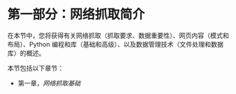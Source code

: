 # 第一部分：网络抓取简介

在本节中，您将获得有关网络抓取（抓取要求、数据重要性）、网页内容（模式和布局）、Python 编程和库（基础和高级）、以及数据管理技术（文件处理和数据库）的概述。

本节包括以下章节：

+   第一章，*网络抓取基础*
